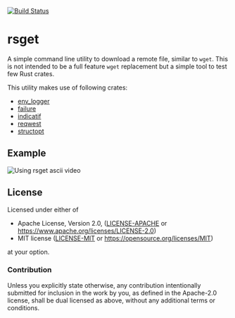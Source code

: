[![Build Status](https://travis-ci.org/otavio/rsget.svg?branch=master)](https://travis-ci.org/otavio/rsget)

# rsget

A simple command line utility to download a remote file, similar to
`wget`. This is not intended to be a full feature `wget` replacement
but a simple tool to test few Rust crates.

This utility makes use of following crates:

* [env_logger](https://crates.io/crates/env_logger)
* [failure](https://crates.io/crates/failure)
* [indicatif](https://crates.io/crates/indicatif)
* [reqwest](https://crates.io/crates/reqwest)
* [structopt](https://crates.io/crates/structopt)

## Example

![Using rsget ascii video](https://raw.githubusercontent.com/otavio/rsget/master/doc/usage-sample.gif)

## License

Licensed under either of

 * Apache License, Version 2.0, ([LICENSE-APACHE](LICENSE-APACHE) or https://www.apache.org/licenses/LICENSE-2.0)
 * MIT license ([LICENSE-MIT](LICENSE-MIT) or https://opensource.org/licenses/MIT)

at your option.

### Contribution

Unless you explicitly state otherwise, any contribution intentionally
submitted for inclusion in the work by you, as defined in the
Apache-2.0 license, shall be dual licensed as above, without any
additional terms or conditions.
